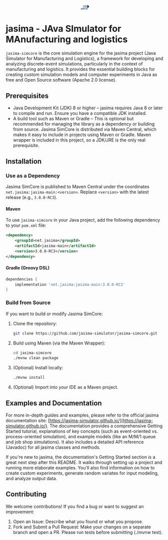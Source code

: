 <p align="center">
    <img src="images/logo.png" alt="Jasima Logo" width="30em">
</p>

# jasima - JAva SImulator for MAnufacturing and logistics

`jasima-simcore` is the core simulation engine for the jasima project (Java Simulator for Manufacturing and Logistics), a framework for developing and analyzing discrete-event simulations, particularly in the context of manufacturing and logistics. It provides the essential building blocks for creating custom simulation models and computer experiments in Java as free and Open Source software (Apache 2.0 license).

## Prerequisites

* Java Development Kit (JDK) 8 or higher – jasima requires Java 8 or later to compile and run. Ensure you have a compatible JDK installed.
* A build tool such as Maven or Gradle – This is optional but recommended for managing the library as a dependency or building from source. Jasima SimCore is distributed via Maven Central, which makes it easy to include in projects using Maven or Gradle. Maven wrapper is included in this project, so a JDK/JRE is the only real prerequisite.

## Installation

### Use as a Dependency

Jasima SimCore is published to Maven Central under the coordinates `net.jasima:jasima-main:<version>`. Replace `<version>` with the latest release (e.g., `3.0.0-RC3`).

#### Maven

To use `jasima-simcore` in your Java project, add the following dependency to your `pom.xml` file:

```xml
<dependency>
    <groupId>net.jasima</groupId>
    <artifactId>jasima-main</artifactId>
    <version>3.0.0-RC3</version>
</dependency>
```

#### Gradle (Groovy DSL)

```groovy
dependencies {
    implementation 'net.jasima:jasima-main:3.0.0-RC3'
}
```

### Build from Source

If you want to build or modify Jasima SimCore:

1. Clone the repository:

    ```sh
    git clone https://github.com/jasima-simulator/jasima-simcore.git
    ```

1. Build using Maven (via the Maven Wrapper):

    ```sh
    cd jasima-simcore
    ./mvnw clean package
    ```

1. (Optional) Install locally:

    ```sh
    ./mvnw install
    ```

1. (Optional) Import into your IDE as a Maven project.

## Examples and Documentation

For more in-depth guides and examples, please refer to the official jasima documentation site: [https://jasima-simulator.github.io/](https://jasima-simulator.github.io/). The documentation provides a comprehensive Getting Started tutorial, explanations of key concepts (such as event-oriented vs. process-oriented simulation), and example models (like an M/M/1 queue and job shop simulations). It also includes a detailed API reference (Javadoc) for all jasima classes and methods.

If you're new to jasima, the documentation's Getting Started section is a great next step after this README. It walks through setting up a project and running more elaborate examples. You’ll also find information on how to create custom experiments, generate random variates for input modeling, and analyze output data.

## Contributing

We welcome contributions! If you find a bug or want to suggest an improvement:

1) Open an Issue: Describe what you found or what you propose.
2) Fork and Submit a Pull Request: Make your changes on a separate branch and open a PR. Please run tests before submitting (./mvnw test).
